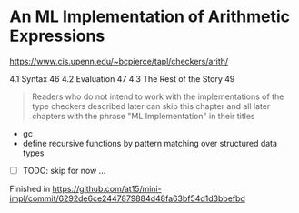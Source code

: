 # An ML Implementation of Arithmetic Expressions

https://www.cis.upenn.edu/~bcpierce/tapl/checkers/arith/

4.1 Syntax 46
4.2 Evaluation 47
4.3 The Rest of the Story 49

> Readers who do not intend to work with the implementations of the type checkers described later can skip this chapter and all later chapters
with the phrase "ML Implementation" in their titles

- gc
- define recursive functions by pattern matching over structured data types

- [ ] TODO: skip for now ...

Finished in https://github.com/at15/mini-impl/commit/6292de6ce2447879884d48fa63bf54d1d3bbefbd
